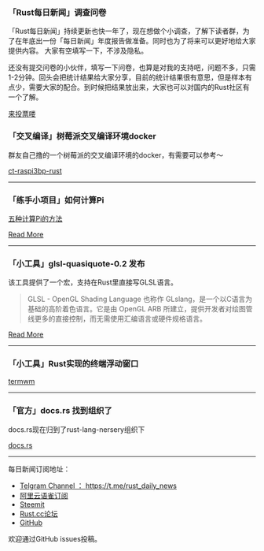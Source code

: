 ### 「Rust每日新闻」调查问卷  

「Rust每日新闻」持续更新也快一年了，现在想做个小调查，了解下读者群，为了在年底出一份「每日新闻」年度报告做准备。同时也为了将来可以更好地给大家提供内容。 大家有空填写一下，不涉及隐私。

还没有提交问卷的小伙伴，填写一下问卷，也算是对我的支持吧，问题不多，只需1-2分钟。回头会把统计结果给大家分享，目前的统计结果很有意思，但是样本有点少，需要大家的配合。到时候把结果放出来，大家也可以对国内的Rust社区有一个了解。

[来投票喽](https://wj.qq.com/s/2801182/f890)


### 「交叉编译」树莓派交叉编译环境docker

群友自己撸的一个树莓派的交叉编译环境的docker，有需要可以参考～

[ct-raspi3bp-rust](https://github.com/geeestar/ct-raspi3bp-rust)

---

### 「练手小项目」如何计算Pi

[五种计算Pi的方法](https://www.wikihow.com/Calculate-Pi)

[Read More](https://www.reddit.com/r/rust/comments/9q63dk/trying_to_calculate_pi/)

---

### 「小工具」glsl-quasiquote-0.2 发布

该工具提供了一个宏，支持在Rust里直接写GLSL语言。

> GLSL - OpenGL Shading Language 也称作 GLslang，是一个以C语言为基础的高阶着色语言。它是由 OpenGL ARB 所建立，提供开发者对绘图管线更多的直接控制，而无需使用汇编语言或硬件规格语言。

[Read More](https://phaazon.net/blog/glsl-quasiquote-0.2)

---

### 「小工具」Rust实现的终端浮动窗口

[termwm](https://gitlab.com/jD91mZM2/termwm)

---

### 「官方」docs.rs 找到组织了

docs.rs现在归到了rust-lang-nersery组织下

[docs.rs](https://github.com/rust-lang-nursery/docs.rs)

---

每日新闻订阅地址：

- [Telgram Channel ： https://t.me/rust_daily_news ](https://t.me/rust_daily_news )
- [阿里云语雀订阅](https://www.yuque.com/chaosbot/rustnews)
- [Steemit](https://steemit.com/@blackanger)
- [Rust.cc论坛](https://rust.cc)
- [GitHub](https://github.com/RustStudy/rust_daily_news)

欢迎通过GitHub issues投稿。
